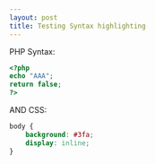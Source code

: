 ```yaml
---
layout: post
title: Testing Syntax highlighting
---
```

PHP Syntax:

~~~ php
<?php 
echo "AAA";
return false;
?>
~~~

AND CSS:

```css
body {
    background: #3fa;
    display: inline;
}
```